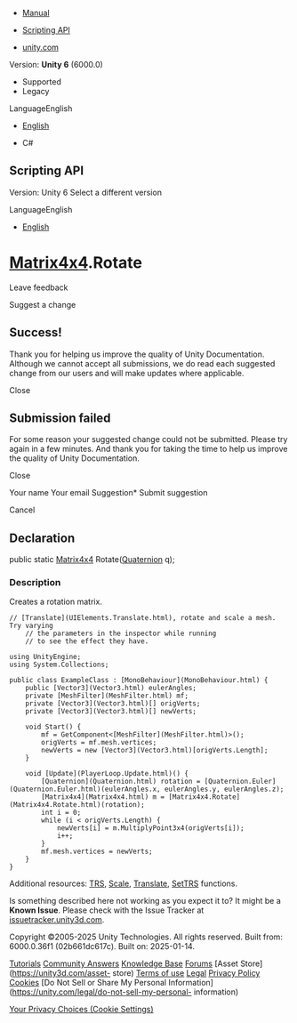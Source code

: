 [ ]()

  * [Manual](../Manual/index.html)
  * [Scripting API](../ScriptReference/index.html)

  * [unity.com](https://unity.com/)

Version: **Unity 6** (6000.0)

  * Supported
  * Legacy

LanguageEnglish

  * [English]()

  * C#

[ ](https://docs.unity3d.com)

## Scripting API

Version: Unity 6 Select a different version

LanguageEnglish

  * [English]()

#  [Matrix4x4](Matrix4x4.html).Rotate

Leave feedback

Suggest a change

## Success!

Thank you for helping us improve the quality of Unity Documentation. Although
we cannot accept all submissions, we do read each suggested change from our
users and will make updates where applicable.

Close

## Submission failed

For some reason your suggested change could not be submitted. Please <a>try
again</a> in a few minutes. And thank you for taking the time to help us
improve the quality of Unity Documentation.

Close

Your name Your email Suggestion* Submit suggestion

Cancel

[ ]()

## Declaration

public static [Matrix4x4](Matrix4x4.html) Rotate([Quaternion](Quaternion.html)
q);

### Description

Creates a rotation matrix.

    
    
    // [Translate](UIElements.Translate.html), rotate and scale a mesh. Try varying
        // the parameters in the inspector while running
        // to see the effect they have.  
      
    using UnityEngine;
    using System.Collections;  
      
    public class ExampleClass : [MonoBehaviour](MonoBehaviour.html) {
        public [Vector3](Vector3.html) eulerAngles;
        private [MeshFilter](MeshFilter.html) mf;
        private [Vector3](Vector3.html)[] origVerts;
        private [Vector3](Vector3.html)[] newVerts;  
      
        void Start() {
            mf = GetComponent<[MeshFilter](MeshFilter.html)>();
            origVerts = mf.mesh.vertices;
            newVerts = new [Vector3](Vector3.html)[origVerts.Length];
        }  
      
        void [Update](PlayerLoop.Update.html)() {
            [Quaternion](Quaternion.html) rotation = [Quaternion.Euler](Quaternion.Euler.html)(eulerAngles.x, eulerAngles.y, eulerAngles.z);
            [Matrix4x4](Matrix4x4.html) m = [Matrix4x4.Rotate](Matrix4x4.Rotate.html)(rotation);
            int i = 0;
            while (i < origVerts.Length) {
                newVerts[i] = m.MultiplyPoint3x4(origVerts[i]);
                i++;
            }
            mf.mesh.vertices = newVerts;
        }
    }
    

Additional resources: [TRS](Matrix4x4.TRS.html),
[Scale](Matrix4x4.Scale.html), [Translate](Matrix4x4.Translate.html),
[SetTRS](Matrix4x4.SetTRS.html) functions.

Is something described here not working as you expect it to? It might be a
**Known Issue**. Please check with the Issue Tracker at
[issuetracker.unity3d.com](https://issuetracker.unity3d.com).

Copyright ©2005-2025 Unity Technologies. All rights reserved. Built from:
6000.0.36f1 (02b661dc617c). Built on: 2025-01-14.

[Tutorials](https://unity3d.com/learn) [Community
Answers](https://answers.unity3d.com) [Knowledge
Base](https://support.unity3d.com/hc/en-us)
[Forums](https://forum.unity3d.com) [Asset Store](https://unity3d.com/asset-
store) [Terms of use](https://docs.unity3d.com/Manual/TermsOfUse.html)
[Legal](https://unity.com/legal) [Privacy
Policy](https://unity.com/legal/privacy-policy)
[Cookies](https://unity.com/legal/cookie-policy) [Do Not Sell or Share My
Personal Information](https://unity.com/legal/do-not-sell-my-personal-
information)

[Your Privacy Choices (Cookie Settings)](javascript:void\(0\);)

